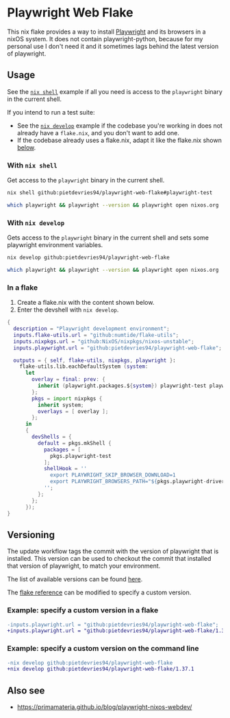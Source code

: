 # Playwright Web Flake

This nix flake provides a way to install [Playwright](https://playwright.dev/) and its browsers in a nixOS system.
It does not contain playwright-python, because for my personal use I don't need it and it sometimes lags behind the latest version of playwright.

## Usage

See the [`nix shell`](#with-nix-shell) example if all you need is access to the `playwright` binary in the current shell.

If you intend to run a test suite:

- See the [`nix develop`](#with-nix-develop) example if the codebase you're working in does not already have a `flake.nix`, and you don't want to add one.
- If the codebase already uses a flake.nix, adapt it like the flake.nix shown [below](#in-a-flake).

### With `nix shell`

Get access to the `playwright` binary in the current shell.

```sh
nix shell github:pietdevries94/playwright-web-flake#playwright-test

which playwright && playwright --version && playwright open nixos.org
```

### With `nix develop`

Gets access to the `playwright` binary in the current shell and sets some playwright environment variables.

```sh
nix develop github:pietdevries94/playwright-web-flake

which playwright && playwright --version && playwright open nixos.org
```

### In a flake

1. Create a flake.nix with the content shown below.
1. Enter the devshell with `nix develop`.

```nix
{
  description = "Playwright development environment";
  inputs.flake-utils.url = "github:numtide/flake-utils";
  inputs.nixpkgs.url = "github:NixOS/nixpkgs/nixos-unstable";
  inputs.playwright.url = "github:pietdevries94/playwright-web-flake";

  outputs = { self, flake-utils, nixpkgs, playwright }:
    flake-utils.lib.eachDefaultSystem (system:
      let
        overlay = final: prev: {
          inherit (playwright.packages.${system}) playwright-test playwright-driver;
        };
        pkgs = import nixpkgs {
          inherit system;
          overlays = [ overlay ];
        };
      in
      {
        devShells = {
          default = pkgs.mkShell {
            packages = [
              pkgs.playwright-test
            ];
            shellHook = ''
              export PLAYWRIGHT_SKIP_BROWSER_DOWNLOAD=1
              export PLAYWRIGHT_BROWSERS_PATH="${pkgs.playwright-driver.browsers}"
            '';
          };
        };
      });
}
```

## Versioning

The update workflow tags the commit with the version of playwright that is installed. This version can be used to checkout the commit that installed that version of playwright, to match your environment.

The list of available versions can be found [here](https://github.com/pietdevries94/playwright-web-flake/tags).

The [flake reference](https://nix.dev/manual/nix/2.24/command-ref/new-cli/nix3-flake.html#examples) can be modified to specify a custom version.

### Example: specify a custom version in a flake

```diff
-inputs.playwright.url = "github:pietdevries94/playwright-web-flake";
+inputs.playwright.url = "github:pietdevries94/playwright-web-flake/1.37.1";
```

### Example: specify a custom version on the command line

```diff
-nix develop github:pietdevries94/playwright-web-flake
+nix develop github:pietdevries94/playwright-web-flake/1.37.1
```

## Also see

- https://primamateria.github.io/blog/playwright-nixos-webdev/
